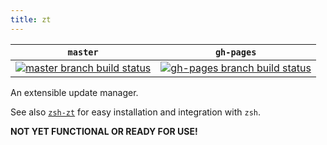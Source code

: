 ```yaml
---
title: zt
---
```


<table>
  <thead>
    <tr>
      <th>
        <code>master</code>
      </th>
      <th>
        <code>gh-pages</code>
      </th>
    </tr>
  </thead>
  <tbody>
    <tr>
      <td>
        <a href="https://travis-ci.com/daveio/zt/branches" rel="nofollow">
          <img src="https://travis-ci.com/daveio/zt.svg?branch=master" alt="master branch build status">
        </a>
      </td>
      <td>
        <a href="https://travis-ci.com/daveio/zt/branches" rel="nofollow">
          <img src="https://travis-ci.com/daveio/zt.svg?branch=gh-pages" alt="gh-pages branch build status">
        </a>
      </td>
    </tr>
  </tbody>
</table>

An extensible update manager.

See also [`zsh-zt`][link-zsh-zt] for easy installation and integration with `zsh`.

**NOT YET FUNCTIONAL OR READY FOR USE!**

[link-zsh-zt]: https://github.com/daveio/zsh-zt
